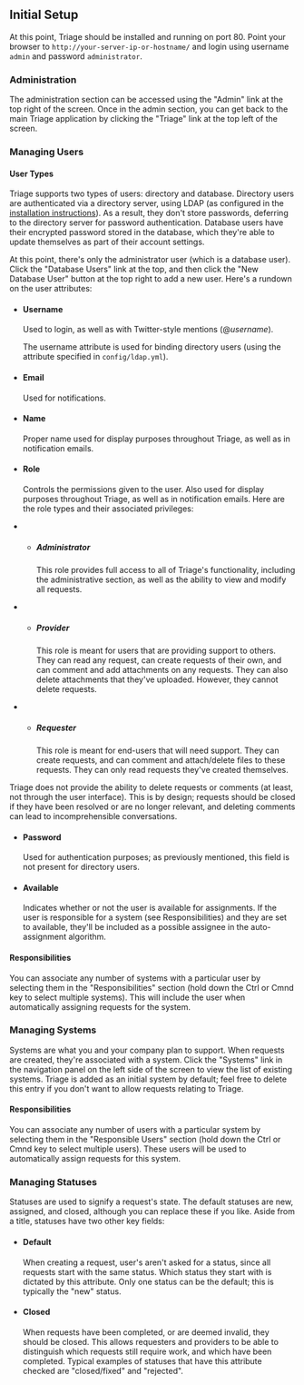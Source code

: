 ## Initial Setup

At this point, Triage should be installed and running on port 80. Point your browser to `http://your-server-ip-or-hostname/` and login using username `admin` and password `administrator`.

### Administration

The administration section can be accessed using the "Admin" link at the top right of the screen. Once in the admin section, you can get back to the main Triage application by clicking the "Triage" link at the top left of the screen.

### Managing Users

#### User Types

Triage supports two types of users: directory and database. Directory users are authenticated via a directory server, using LDAP (as configured in the [installation instructions](/docs/)). As a result, they don't store passwords, deferring to the directory server for password authentication. Database users have their encrypted password stored in the database, which they're able to update themselves as part of their account settings.

At this point, there's only the administrator user (which is a database user). Click the "Database Users" link at the top, and then click the "New Database User" button at the top right to add a new user. Here's a rundown on the user attributes:

* #### Username

    Used to login, as well as with Twitter-style mentions (@*username*).

    <p class="alert alert-info">
      The username attribute is used for binding directory users (using the attribute specified in <code>config/ldap.yml</code>).
    </p>

* #### Email

    Used for notifications.

* #### Name

    Proper name used for display purposes throughout Triage, as well as in notification emails.

* #### Role

    Controls the permissions given to the user. Also used for display purposes throughout Triage, as well as in notification emails. Here are the role types and their associated privileges:

* * ##### Administrator

    This role provides full access to all of Triage's functionality, including the administrative section, as well as the ability to view and modify all requests.

* * ##### Provider

    This role is meant for users that are providing support to others. They can read any request, can create requests of their own, and can comment and add attachments on any requests. They can also delete attachments that they've uploaded. However, they cannot delete requests.

* * ##### Requester

    This role is meant for end-users that will need support. They can create requests, and can comment and attach/delete files to these requests. They can only read requests they've created themselves.

<p class="alert alert-info">
  Triage does not provide the ability to delete requests or comments (at least, not through the user interface). This is by design; requests should be closed if they have been resolved or are no longer relevant, and deleting comments can lead to incomprehensible conversations.
</p>

* #### Password

  Used for authentication purposes; as previously mentioned, this field is not present for directory users.

* #### Available

  Indicates whether or not the user is available for assignments. If the user is responsible for a system (see Responsibilities) and they are set to available, they'll be included as a possible assignee in the auto-assignment algorithm.

#### Responsibilities

You can associate any number of systems with a particular user by selecting them in the "Responsibilities" section (hold down the Ctrl or Cmnd key to select multiple systems). This will include the user when automatically assigning requests for the system.

### Managing Systems

Systems are what you and your company plan to support. When requests are created, they're associated with a system. Click the "Systems" link in the navigation panel on the left side of the screen to view the list of existing systems. Triage is added as an initial system by default; feel free to delete this entry if you don't want to allow requests relating to Triage.

#### Responsibilities

You can associate any number of users with a particular system by selecting them in the "Responsible Users" section (hold down the Ctrl or Cmnd key to select multiple users). These users will be used to automatically assign requests for this system.

### Managing Statuses

Statuses are used to signify a request's state. The default statuses are new, assigned, and closed, although you can replace these if you like. Aside from a title, statuses have two other key fields:

* #### Default

  When creating a request, user's aren't asked for a status, since all requests start with the same status. Which status they start with is dictated by this attribute. Only one status can be the default; this is typically the "new" status.

* #### Closed

  When requests have been completed, or are deemed invalid, they should be closed. This allows requesters and providers to be able to distinguish which requests still require work, and which have been completed. Typical examples of statuses that have this attribute checked are "closed/fixed" and "rejected".
